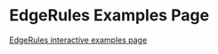 # EdgeRules Examples Page

[EdgeRules interactive examples page](https://rimvydasb.github.io/edgerules-page/)
